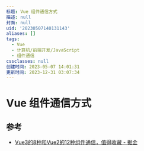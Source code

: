 ```yaml
---
标题: Vue 组件通信方式
描述: null
封面: null
uid: '20230507140131143'
aliases: []
tags:
  - Vue
  - 计算机/前端开发/JavaScript
  - 组件通信
cssclasses: null
创建时间: 2023-05-07 14:01:31
更新时间: 2023-12-31 03:07:34
---
```


# Vue 组件通信方式

## 参考

- [Vue3的8种和Vue2的12种组件通信，值得收藏 - 掘金](https://juejin.cn/post/6999687348120190983)
